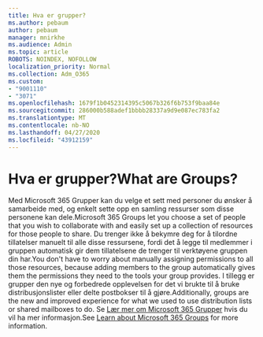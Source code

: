 ```yaml
---
title: Hva er grupper?
ms.author: pebaum
author: pebaum
manager: mnirkhe
ms.audience: Admin
ms.topic: article
ROBOTS: NOINDEX, NOFOLLOW
localization_priority: Normal
ms.collection: Adm_O365
ms.custom:
- "9001110"
- "3071"
ms.openlocfilehash: 1679f1b0452314395c5067b326f6b753f9baa84e
ms.sourcegitcommit: 286000b588adef1bbbb28337a9d9e087ec783fa2
ms.translationtype: MT
ms.contentlocale: nb-NO
ms.lasthandoff: 04/27/2020
ms.locfileid: "43912159"
---
```

# <a name="what-are-groups"></a><span data-ttu-id="e31f7-102">Hva er grupper?</span><span class="sxs-lookup"><span data-stu-id="e31f7-102">What are Groups?</span></span>

<span data-ttu-id="e31f7-103">Med Microsoft 365 Grupper kan du velge et sett med personer du ønsker å samarbeide med, og enkelt sette opp en samling ressurser som disse personene kan dele.</span><span class="sxs-lookup"><span data-stu-id="e31f7-103">Microsoft 365 Groups let you choose a set of people that you wish to collaborate with and easily set up a collection of resources for those people to share.</span></span> <span data-ttu-id="e31f7-104">Du trenger ikke å bekymre deg for å tilordne tillatelser manuelt til alle disse ressursene, fordi det å legge til medlemmer i gruppen automatisk gir dem tillatelsene de trenger til verktøyene gruppen din har.</span><span class="sxs-lookup"><span data-stu-id="e31f7-104">You don't have to worry about manually assigning permissions to all those resources, because adding members to the group automatically gives them the permissions they need to the tools your group provides.</span></span> <span data-ttu-id="e31f7-105">I tillegg er grupper den nye og forbedrede opplevelsen for det vi brukte til å bruke distribusjonslister eller delte postbokser til å gjøre.</span><span class="sxs-lookup"><span data-stu-id="e31f7-105">Additionally, groups are the new and improved experience for what we used to use distribution lists or shared mailboxes to do.</span></span>  <span data-ttu-id="e31f7-106">Se [Lær mer om Microsoft 365 Grupper](https://support.office.com/article/b565caa1-5c40-40ef-9915-60fdb2d97fa2) hvis du vil ha mer informasjon.</span><span class="sxs-lookup"><span data-stu-id="e31f7-106">See [Learn about Microsoft 365 Groups](https://support.office.com/article/b565caa1-5c40-40ef-9915-60fdb2d97fa2) for more information.</span></span> 